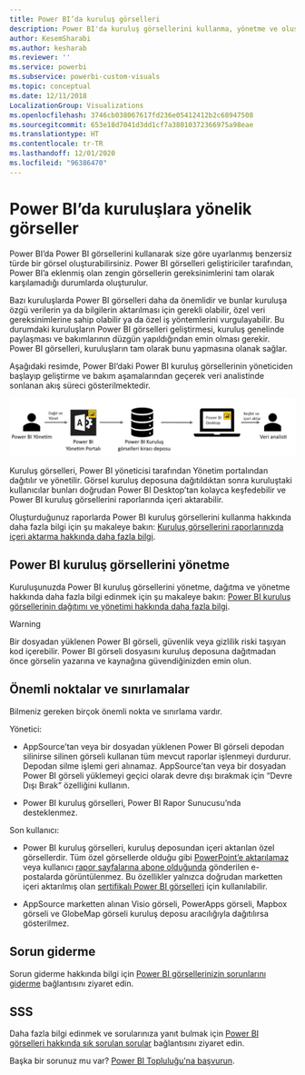 ```yaml
---
title: Power BI’da kuruluş görselleri
description: Power BI'da kuruluş görsellerini kullanma, yönetme ve oluşturma
author: KesemSharabi
ms.author: kesharab
ms.reviewer: ''
ms.service: powerbi
ms.subservice: powerbi-custom-visuals
ms.topic: conceptual
ms.date: 12/11/2018
LocalizationGroup: Visualizations
ms.openlocfilehash: 3746cb038067617fd236e05412412b2c68947508
ms.sourcegitcommit: 653e18d7041d3dd1cf7a38010372366975a98eae
ms.translationtype: HT
ms.contentlocale: tr-TR
ms.lasthandoff: 12/01/2020
ms.locfileid: "96386470"
---
```

# <a name="organizational-visuals-in-power-bi"></a>Power BI’da kuruluşlara yönelik görseller

Power BI’da Power BI görsellerini kullanarak size göre uyarlanmış benzersiz türde bir görsel oluşturabilirsiniz. Power BI görselleri geliştiriciler tarafından, Power BI’a eklenmiş olan zengin görsellerin gereksinimlerini tam olarak karşılamadığı durumlarda oluşturulur.

Bazı kuruluşlarda Power BI görselleri daha da önemlidir ve bunlar kuruluşa özgü verilerin ya da bilgilerin aktarılması için gerekli olabilir, özel veri gereksinimlerine sahip olabilir ya da özel iş yöntemlerini vurgulayabilir. Bu durumdaki kuruluşların Power BI görselleri geliştirmesi, kuruluş genelinde paylaşması ve bakımlarının düzgün yapıldığından emin olması gerekir. Power BI görselleri, kuruluşların tam olarak bunu yapmasına olanak sağlar.

Aşağıdaki resimde, Power BI’daki Power BI kuruluş görsellerinin yöneticiden başlayıp geliştirme ve bakım aşamalarından geçerek veri analistinde sonlanan akış süreci gösterilmektedir.

![Özel görsel resmi](media/power-bi-custom-visuals-organizational/custom-visual-org-01.jpg)

Kuruluş görselleri, Power BI yöneticisi tarafından Yönetim portalından dağıtılır ve yönetilir. Görsel kuruluş deposuna dağıtıldıktan sonra kuruluştaki kullanıcılar bunları doğrudan Power BI Desktop’tan kolayca keşfedebilir ve Power BI kuruluş görsellerini raporlarında içeri aktarabilir.

Oluşturduğunuz raporlarda Power BI kuruluş görsellerini kullanma hakkında daha fazla bilgi için şu makaleye bakın: [Kuruluş görsellerini raporlarınızda içeri aktarma hakkında daha fazla bilgi](power-bi-custom-visuals.md).

## <a name="administer-organizational-power-bi-visuals"></a>Power BI kuruluş görsellerini yönetme

Kuruluşunuzda Power BI kuruluş görsellerini yönetme, dağıtma ve yönetme hakkında daha fazla bilgi edinmek için şu makaleye bakın: [Power BI kuruluş görsellerinin dağıtımı ve yönetimi hakkında daha fazla bilgi](../../admin/organizational-visuals.md).

> [!WARNING]
> Bir dosyadan yüklenen Power BI görseli, güvenlik veya gizlilik riski taşıyan kod içerebilir. Power BI görseli dosyasını kuruluş deposuna dağıtmadan önce görselin yazarına ve kaynağına güvendiğinizden emin olun.

## <a name="considerations-and-limitations"></a>Önemli noktalar ve sınırlamalar

Bilmeniz gereken birçok önemli nokta ve sınırlama vardır.

Yönetici:

* AppSource’tan veya bir dosyadan yüklenen Power BI görseli depodan silinirse silinen görseli kullanan tüm mevcut raporlar işlenmeyi durdurur. Depodan silme işlemi geri alınamaz. AppSource’tan veya bir dosyadan Power BI görseli yüklemeyi geçici olarak devre dışı bırakmak için “Devre Dışı Bırak” özelliğini kullanın.

* Power BI kuruluş görselleri, Power BI Rapor Sunucusu’nda desteklenmez.

Son kullanıcı:

* Power BI kuruluş görselleri, kuruluş deposundan içeri aktarılan özel görsellerdir. Tüm özel görsellerde olduğu gibi [PowerPoint’e aktarılamaz](../../consumer/end-user-powerpoint.md) veya kullanıcı [rapor sayfalarına abone olduğunda](../../consumer/end-user-subscribe.md) gönderilen e-postalarda görüntülenmez. Bu özellikler yalnızca doğrudan marketten içeri aktarılmış olan [sertifikalı Power BI görselleri](power-bi-custom-visuals-certified.md) için kullanılabilir.

* AppSource marketten alınan Visio görseli, PowerApps görseli, Mapbox görseli ve GlobeMap görseli kuruluş deposu aracılığıyla dağıtılırsa gösterilmez.

## <a name="troubleshoot"></a>Sorun giderme

Sorun giderme hakkında bilgi için [Power BI görsellerinizin sorunlarını giderme](power-bi-custom-visuals-troubleshoot.md) bağlantısını ziyaret edin.

## <a name="faq"></a>SSS

Daha fazla bilgi edinmek ve sorularınıza yanıt bulmak için [Power BI görselleri hakkında sık sorulan sorular](power-bi-custom-visuals-faq.md#organizational-power-bi-visuals) bağlantısını ziyaret edin.

Başka bir sorunuz mu var? [Power BI Topluluğu'na başvurun](https://community.powerbi.com/).